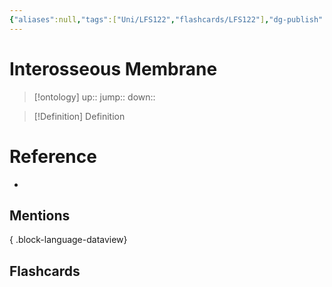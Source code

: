 ```yaml
---
{"aliases":null,"tags":["Uni/LFS122","flashcards/LFS122"],"dg-publish":true,"permalink":"/cards/interosseous-membrane/","dgPassFrontmatter":true}
---
```


# Interosseous Membrane

> [!ontology]
> up:: 
> jump:: 
> down:: 

> [!Definition] Definition

# Reference

- 

## Mentions


{ .block-language-dataview}

## Flashcards
